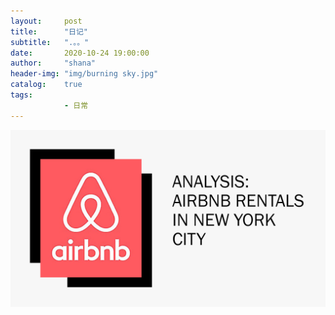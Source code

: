 ```yaml
---
layout:     post
title:      "日记"
subtitle:   ".。。"
date:       2020-10-24 19:00:00
author:     "shana"
header-img: "img/burning sky.jpg"
catalog:    true
tags:
            - 日常
---
```



![images](1.png)